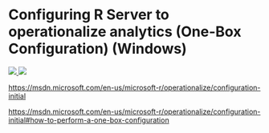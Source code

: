 # Configuring R Server to operationalize analytics (One-Box Configuration) (Windows)

<a href="https://portal.azure.com/#create/Microsoft.Template/uri/https%3A%2F%2Fraw.githubusercontent.com%2FMicrosoft%2Fmicrosoft-r%2Fmaster%2Frserver-arm-templates%2Fwindows%2Fazuredeploy.json" target="_blank">
    <img src="http://azuredeploy.net/deploybutton.png" />
</a>
<a href="http://armviz.io/#/?load=https%3A%2F%2Fraw.githubusercontent.com%2FMicrosoft%2Fmicrosoft-r%2Fmaster%2Frserver-arm-templates%2Fwindows%2Fazuredeploy.json" target="_blank">
    <img src="http://armviz.io/visualizebutton.png"/>
</a>

https://msdn.microsoft.com/en-us/microsoft-r/operationalize/configuration-initial

https://msdn.microsoft.com/en-us/microsoft-r/operationalize/configuration-initial#how-to-perform-a-one-box-configuration

